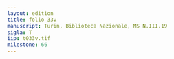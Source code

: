 ```yaml
---
layout: edition
title: folio 33v
manuscript: Turin, Biblioteca Nazionale, MS N.III.19
sigla: T
iip: t033v.tif
milestone: 66
---
```

